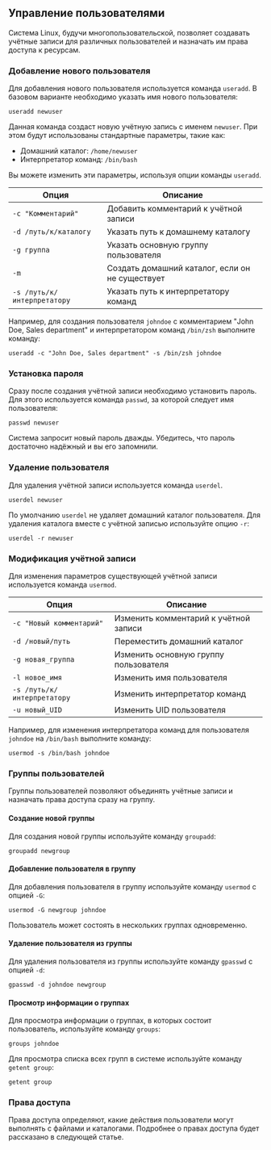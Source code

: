 ## Управление пользователями

Система Linux, будучи многопользовательской, позволяет создавать учётные записи для различных пользователей и назначать им права доступа к ресурсам. 

### Добавление нового пользователя

Для добавления нового пользователя используется команда `useradd`. В базовом варианте необходимо указать имя нового пользователя:

```
useradd newuser
```

Данная команда создаст новую учётную запись с именем `newuser`. При этом будут использованы стандартные параметры, такие как:

* Домашний каталог: `/home/newuser`
* Интерпретатор команд: `/bin/bash`

Вы можете изменить эти параметры, используя опции команды `useradd`. 

| Опция | Описание |
|---|---|
| `-c "Комментарий"` | Добавить комментарий к учётной записи |
| `-d /путь/к/каталогу` | Указать путь к домашнему каталогу |
| `-g группа` | Указать основную группу пользователя |
| `-m` | Создать домашний каталог, если он не существует |
| `-s /путь/к/интерпретатору` | Указать путь к интерпретатору команд |

Например, для создания пользователя `johndoe` с комментарием "John Doe, Sales department" и интерпретатором команд `/bin/zsh` выполните команду:

```
useradd -c "John Doe, Sales department" -s /bin/zsh johndoe
```

### Установка пароля

Сразу после создания учётной записи необходимо установить пароль. Для этого используется команда `passwd`, за которой следует имя пользователя:

```
passwd newuser
```

Система запросит новый пароль дважды. Убедитесь, что пароль достаточно надёжный и вы его запомнили.

### Удаление пользователя

Для удаления учётной записи используется команда `userdel`. 

```
userdel newuser
```

По умолчанию `userdel` не удаляет домашний каталог пользователя. Для удаления каталога вместе с учётной записью используйте опцию `-r`:

```
userdel -r newuser
```

### Модификация учётной записи

Для изменения параметров существующей учётной записи используется команда `usermod`. 

| Опция | Описание |
|---|---|
| `-c "Новый комментарий"` | Изменить комментарий к учётной записи |
| `-d /новый/путь` | Переместить домашний каталог |
| `-g новая_группа` | Изменить основную группу пользователя |
| `-l новое_имя` | Изменить имя пользователя |
| `-s /путь/к/интерпретатору` | Изменить интерпретатор команд |
| `-u новый_UID` | Изменить UID пользователя |

Например, для изменения интерпретатора команд для пользователя `johndoe` на `/bin/bash` выполните команду:

```
usermod -s /bin/bash johndoe
```

### Группы пользователей

Группы пользователей позволяют объединять учётные записи и назначать права доступа сразу на группу. 

#### Создание новой группы

Для создания новой группы используйте команду `groupadd`:

```
groupadd newgroup
```

#### Добавление пользователя в группу

Для добавления пользователя в группу используйте команду `usermod` с опцией `-G`:

```
usermod -G newgroup johndoe
```

Пользователь может состоять в нескольких группах одновременно. 

#### Удаление пользователя из группы

Для удаления пользователя из группы используйте команду `gpasswd` с опцией `-d`:

```
gpasswd -d johndoe newgroup
```

#### Просмотр информации о группах

Для просмотра информации о группах, в которых состоит пользователь, используйте команду `groups`:

```
groups johndoe
```

Для просмотра списка всех групп в системе используйте команду `getent group`:

```
getent group
```

### Права доступа

Права доступа определяют, какие действия пользователи могут выполнять с файлами и каталогами. Подробнее о правах доступа будет рассказано в следующей статье. 
